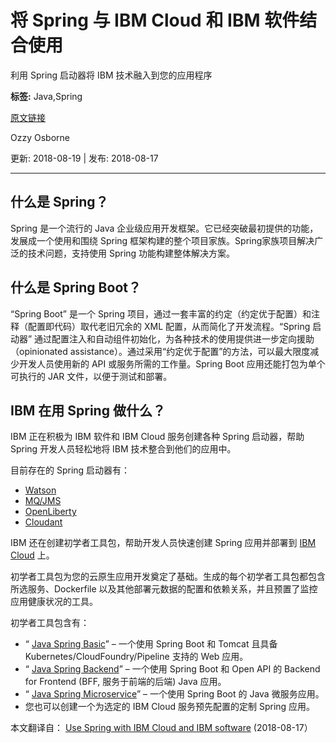 # 将 Spring 与 IBM Cloud 和 IBM 软件结合使用
利用 Spring 启动器将 IBM 技术融入到您的应用程序

**标签:** Java,Spring

[原文链接](https://developer.ibm.com/zh/articles/use-spring-with-ibm-cloud-and-ibm-software/)

Ozzy Osborne

更新: 2018-08-19 \| 发布: 2018-08-17

* * *

## 什么是 Spring？

Spring 是一个流行的 Java 企业级应用开发框架。它已经突破最初提供的功能，发展成一个使用和围绕 Spring 框架构建的整个项目家族。Spring家族项目解决广泛的技术问题，支持使用 Spring 功能构建整体解决方案。

## 什么是 Spring Boot？

“Spring Boot” 是一个 Spring 项目，通过一套丰富的约定（约定优于配置）和注释（配置即代码）取代老旧冗余的 XML 配置，从而简化了开发流程。“Spring 启动器” 通过配置注入和自动组件初始化，为各种技术的使用提供进一步定向援助（opinionated assistance）。通过采用“约定优于配置”的方法，可以最大限度减少开发人员使用新的 API 或服务所需的工作量。Spring Boot 应用还能打包为单个可执行的 JAR 文件，以便于测试和部署。

## IBM 在用 Spring 做什么？

IBM 正在积极为 IBM 软件和 IBM Cloud 服务创建各种 Spring 启动器，帮助 Spring 开发人员轻松地将 IBM 技术整合到他们的应用中。

目前存在的 Spring 启动器有：

- [Watson](https://github.com/watson-developer-cloud/spring-boot-starter)
- [MQ/JMS](https://github.com/ibm-messaging/mq-jms-spring)
- [OpenLiberty](https://openliberty.io/blog/2017/11/29/liberty-spring-boot.html)
- [Cloudant](https://github.com/cloudant-labs/cloudant-spring)

IBM 还在创建初学者工具包，帮助开发人员快速创建 Spring 应用并部署到 [IBM Cloud](https://www.ibm.com/cloud/) 上。

初学者工具包为您的云原生应用开发奠定了基础。生成的每个初学者工具包都包含所选服务、Dockerfile 以及其他部署元数据的配置和依赖关系，并且预置了监控应用健康状况的工具。

初学者工具包含有：

- “ [Java Spring Basic](https://cloud.ibm.com/developer/appservice/starter-kits/java-web-app-with-spring?cm_sp=ibmdev-_-developer-articles-_-cloudreg)” – 一个使用 Spring Boot 和 Tomcat 且具备 Kubernetes/CloudFoundry/Pipeline 支持的 Web 应用。
- “ [Java Spring Backend](https://cloud.ibm.com/developer/appservice/starter-kits/java-bff-example-with-spring?cm_sp=ibmdev-_-developer-articles-_-cloudreg)” – 一个使用 Spring Boot 和 Open API 的 Backend for Frontend (BFF, 服务于前端的后端) Java 应用。
- “ [Java Spring Microservice](https://cloud.ibm.com/developer/appservice/starter-kits/java-microservice-with-spring?cm_sp=ibmdev-_-developer-articles-_-cloudreg)” – 一个使用 Spring Boot 的 Java 微服务应用。
- 您也可以创建一个为选定的 IBM Cloud 服务预先配置的定制 Spring 应用。

本文翻译自： [Use Spring with IBM Cloud and IBM software](https://developer.ibm.com/articles/use-spring-with-ibm-cloud-and-ibm-software/) (2018-08-17）